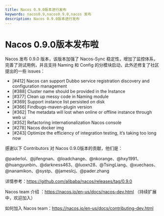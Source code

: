 ```yaml
---
title: Nacos 0.9.0版本进行发布
keywords: nacos0.9,nacos0.9.0,nacos 发布
description: Nacos 0.9.0版本进行发布
---
```

# Nacos 0.9.0版本发布啦

Nacos 发布 0.9.0 版本，该版本加强了 Nacos-Sync 稳定性，增加了监控体系，完善了测试用例，并且支持 Naming 和 Config 的分模块启动，此外还修复了社区提出的一些 issues：

* [#412] Nacos can support Dubbo service registration discovery and configuration management
* [#388] Cluster name should be provided in the Instance
* [#377] Clean up messy code in Naming module
* [#369] Support instance list persisted on disk
* [#366] Findbugs-maven-plugin version
* [#362] The metadata will lost when online or offline instance through web ui
* [#352] Refactoring internationalization Nacos console
* [#278] Nacos docker img
* [#243] Optimize the efficiency of integration testing, it’s taking too long now

感谢以下 Contributors 对 Nacos 0.9.0版本的贡献，他们是：

@paderlol、@jifengnan、@loadchange、@nkorange、@hxy1991、@huangyunbin、@darkness463、@luoxn28、@TsingLiang、@xuechaos、@nanamikon、@systp、@jameslcj、@pader.zhang

 

详情参考：https://github.com/alibaba/nacos/releases/tag/0.9.0

Nacos team 介绍 ：https://nacos.io/en-us/docs/nacos-dev.html （持续扩展中，欢迎加入）

如何加入 Nacos team：https://nacos.io/en-us/docs/contributing-dev.html
